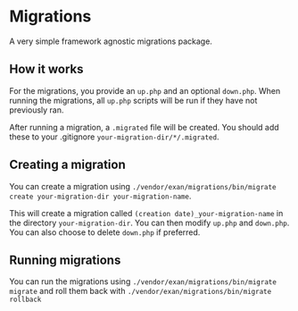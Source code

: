 # Migrations

A very simple framework agnostic migrations package.

## How it works

For the migrations, you provide an `up.php` and an optional `down.php`. When running the migrations, all `up.php` scripts will be run if they have not previously ran.

After running a migration, a `.migrated` file will be created. You should add these to your .gitignore `your-migration-dir/*/.migrated`.

## Creating a migration

You can create a migration using `./vendor/exan/migrations/bin/migrate create your-migration-dir your-migration-name`.

This will create a migration called `(creation date)_your-migration-name` in the directory `your-migration-dir`. You can then modify `up.php` and `down.php`. You can also choose to delete `down.php` if preferred.

## Running migrations

You can run the migrations using `./vendor/exan/migrations/bin/migrate migrate` and roll them back with `./vendor/exan/migrations/bin/migrate rollback`
